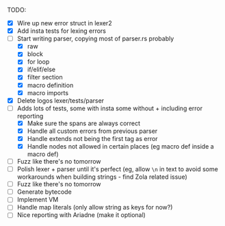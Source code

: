 TODO:

- [x] Wire up new error struct in lexer2
- [x] Add insta tests for lexing errors
- [ ] Start writing parser, copying most of parser.rs probably
  - [x] raw
  - [x] block
  - [x] for loop
  - [x] if/elif/else
  - [x] filter section
  - [x] macro definition
  - [x] macro imports
- [x] Delete logos lexer/tests/parser
- [ ] Adds lots of tests, some with insta some without + including error reporting
  - [x] Make sure the spans are always correct
  - [x] Handle all custom errors from previous parser
  - [x] Handle extends not being the first tag as error
  - [x] Handle nodes not allowed in certain places (eg macro def inside a macro def)
- [ ] Fuzz like there's no tomorrow
- [ ] Polish lexer + parser until it's perfect (eg, allow `\n` in text to avoid some workarounds when building strings - find Zola related issue)
- [ ] Fuzz like there's no tomorrow
- [ ] Generate bytecode
- [ ] Implement VM
- [ ] Handle map literals (only allow string as keys for now?)
- [ ] Nice reporting with Ariadne (make it optional)